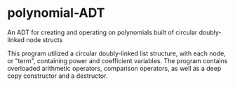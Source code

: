 # polynomial-ADT
An ADT for creating and operating on polynomials built of circular doubly-linked node structs

This program utilized a circular doubly-linked list structure, with each node, or "term", containing power and coefficient variables. The program contains overloaded arithmetic operators, comparison operators, as well as a deep copy constructor and a destructor.
